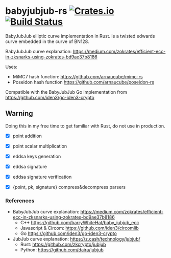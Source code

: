 # babyjubjub-rs [![Crates.io](https://img.shields.io/crates/v/babyjubjub-rs.svg)](https://crates.io/crates/babyjubjub-rs) [![Build Status](https://travis-ci.org/arnaucube/babyjubjub-rs.svg?branch=master)](https://travis-ci.org/arnaucube/babyjubjub-rs)
BabyJubJub elliptic curve implementation in Rust. Is a twisted edwards curve embedded in the curve of BN128.

BabyJubJub curve explanation: https://medium.com/zokrates/efficient-ecc-in-zksnarks-using-zokrates-bd9ae37b8186

Uses:
- MiMC7 hash function: https://github.com/arnaucube/mimc-rs
- Poseidon hash function https://github.com/arnaucube/poseidon-rs

Compatible with the BabyJubJub Go implementation from https://github.com/iden3/go-iden3-crypto

## Warning
Doing this in my free time to get familiar with Rust, do not use in production.

- [x] point addition
- [x] point scalar multiplication
- [x] eddsa keys generation
- [x] eddsa signature
- [x] eddsa signature verification
- [x] {point, pk, signature} compress&decompress parsers




### References
- BabyJubJub curve explanation: https://medium.com/zokrates/efficient-ecc-in-zksnarks-using-zokrates-bd9ae37b8186
	- C++ https://github.com/barryWhiteHat/baby_jubjub_ecc
	- Javascript & Circom: https://github.com/iden3/circomlib
	- Go https://github.com/iden3/go-iden3-crypto
- JubJub curve explanation: https://z.cash/technology/jubjub/
	- Rust: https://github.com/zkcrypto/jubjub
	- Python: https://github.com/daira/jubjub
